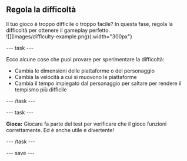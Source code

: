 ## Regola la difficoltà

<div style="display: flex; flex-wrap: wrap">
<div style="flex-basis: 200px; flex-grow: 1; margin-right: 15px;">
Il tuo gioco è troppo difficile o troppo facile? In questa fase, regola la difficoltà per ottenere il gameplay perfetto. 
</div>
<div>
![](images/difficulty-example.png){:width="300px"}
</div>
</div>

--- task ---

Ecco alcune cose che puoi provare per sperimentare la difficoltà:

+ Cambia le dimensioni delle piattaforme o del personaggio
+ Cambia la velocità a cui si muovono le piattaforme
+ Cambia il tempo impiegato dal personaggio per saltare per rendere il tempismo più difficile

--- /task ---

--- task ---

**Gioca:** Giocare fa parte del test per verificare che il gioco funzioni correttamente. Ed è anche utile e divertente!

--- /task ---

--- save ---

